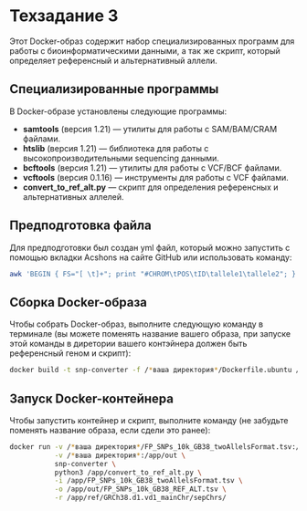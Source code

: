 # Техзадание 3

Этот Docker-образ содержит набор специализированных программ для работы с биоинформатическими данными, а так же скрипт, который определяет референсный и альтернативный аллели.

## Специализированные программы

В Docker-образе установлены следующие программы:

- **samtools** (версия 1.21) — утилиты для работы с SAM/BAM/CRAM файлами.
- **htslib** (версия 1.21) — библиотека для работы с высокопроизводительными sequencing данными.
- **bcftools** (версия 1.21) — утилиты для работы с VCF/BCF файлами.
- **vcftools** (версия 0.1.16) — инструменты для работы с VCF файлами.
- **convert_to_ref_alt.py** — скрипт для определения референсных и альтернативных аллелей.

## Предподготовка файла

Для предподготовки был создан yml файл, который можно запустить с помощью вкладки Acshons на сайте GitHub или использовать команду:

```bash
awk 'BEGIN { FS="[ \t]+"; print "#CHROM\tPOS\tID\tallele1\tallele2"; } { if ($1 ~ /^rs#/) next; if ($2 == 23) next; chrom = "chr" $2; id = "rs" $1; pos = $4; print chrom "\t" pos "\t" id "\t" $5 "\t" $6; }' FP_SNPs.txt > FP_SNPs_10k_GB38_twoAllelsFormat.tsv
```

## Сборка Docker-образа

Чтобы собрать Docker-образ, выполните следующую команду в терминале (вы можете поменять название вашего образа, при запуске этой команды в диретории вашего контэйнера должен быть референсный геном и скрипт):

```bash
docker build -t snp-converter -f /*ваша директория*/Dockerfile.ubuntu /*ваша директория*/
```

## Запуск Docker-контейнера

Чтобы запустить контейнер и скрипт, выполните команду (не забудьте поменять название образа, если сдели это ранее):

```bash
docker run -v /*ваша директория*/FP_SNPs_10k_GB38_twoAllelsFormat.tsv:/app/FP_SNPs_10k_GB38_twoAllelsFormat.tsv \
           -v /*ваша директория*:/app/out \
           snp-converter \
           python3 /app/convert_to_ref_alt.py \
           -i /app/FP_SNPs_10k_GB38_twoAllelsFormat.tsv \
           -o /app/out/FP_SNPs_10k_GB38_REF_ALT.tsv \
           -r /app/ref/GRCh38.d1.vd1_mainChr/sepChrs/
```
